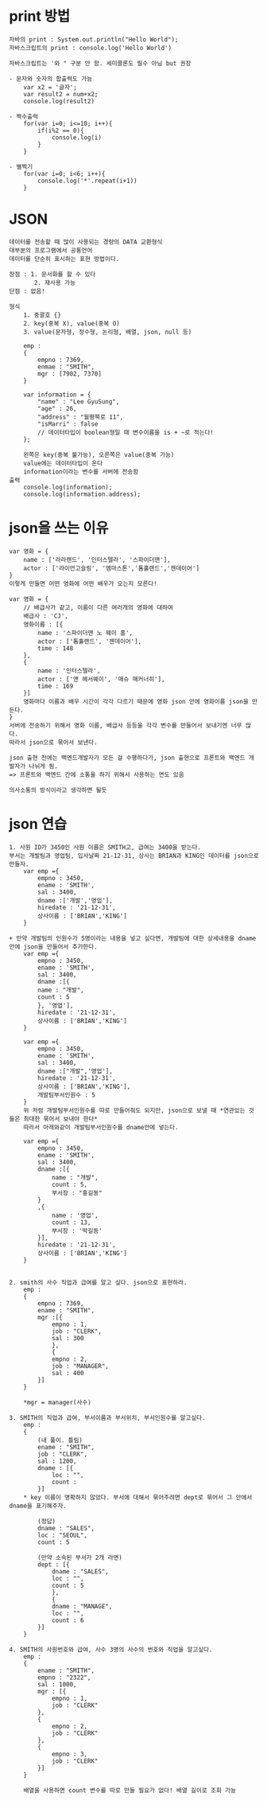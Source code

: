 # print 방법

    자바의 print : System.out.println("Hello World");
    자바스크립트의 print : console.log('Hello World')

    자바스크립트는 '와 " 구분 안 함. 세미콜론도 필수 아님 but 권장

    - 문자와 숫자의 합출력도 가능
    	var x2 = '글자';
    	var result2 = num+x2;
    	console.log(result2)

    - 짝수출력
    	for(var i=0; i<=10; i++){
    		if(i%2 == 0){
    			console.log(i)
    		}
    	}

    - 별찍기
    	for(var i=0; i<6; i++){
    		console.log('*'.repeat(i+1))
    	}

# JSON

    데이터를 전송할 때 많이 사용되는 경량의 DATA 교환형식
    대부분의 프로그램에서 공통언어
    데이터를 단순히 표시하는 표현 방법이다.

    장점 : 1. 문서화를 할 수 있다
    	   2. 재사용 가능
    단점 : 없음!

    형식
    	1. 중괄호 {}
    	2. key(중복 X), value(중복 O)
    	3. value(문자형, 정수형, 논리형, 배열, json, null 등)

    	emp :
    	{
    		empno : 7369,
    		enmae : "SMITH",
    		mgr : [7902, 7370]
    	}

    	var information = {
    		"name" : "Lee GyuSung",
    		"age" : 26,
    		"address" : "월평북로 11",
    		"isMarri" : false
    		// 데이터타입이 boolean형일 때 변수이름을 is + ~로 적는다!
    	};

    	왼쪽은 key(중복 불가능), 오른쪽은 value(중복 가능)
    	value에는 데이터타입이 온다
    	information이라는 변수를 서버에 전송함
    출력
    	console.log(information);
    	console.log(information.address);

# json을 쓰는 이유

    var 영화 = {
    	name : ['라라랜드', '인터스텔라', '스파이더맨'],
    	actor : ['라이언고슬링', '엠마스톤','톰홀랜드','젠데이어']
    }
    이렇게 만들면 어떤 영화에 어떤 배우가 오는지 모른다!

    var 영화 = {
    	// 배급사가 같고, 이름이 다른 여러개의 영화에 대하여
    	배급사 : 'CJ',
    	영화이름 : [{
    		name : '스파이더맨 노 웨이 홈',
    		actor : ['톰홀랜드', '젠데이어'],
    		time : 148
    	},
    	{
    		name : '인터스텔라',
    		actor : ['앤 헤서웨이', '매슈 매커너히'],
    		time : 169
    	}]
    	영화마다 이름과 배우 시간이 각각 다르기 때문에 영화 json 안에 영화이름 json을 만든다.
    }
    서버에 전송하기 위해서 영화 이름, 배급사 등등을 각각 변수를 만들어서 보내기엔 너무 많다.
    따라서 json으로 묶어서 보낸다.

    json 출현 전에는 백엔드개발자가 모든 걸 수행하다가, json 출현으로 프론트와 백엔드 개발자가 나뉘게 됨.
    => 프론트와 백엔드 간에 소통을 하기 위해서 사용하는 면도 있음

    의사소통의 방식이라고 생각하면 될듯

# json 연습

```
1. 사원 ID가 3450인 사원 이름은 SMITH고, 급여는 3400을 받는다.
부서는 개발팀과 영업팀, 입사날짜 21-12-31, 상사는 BRIAN과 KING인 데이터를 json으로 만들자.
	var emp ={
		empno : 3450,
		ename : 'SMITH',
		sal : 3400,
		dname :['개발','영업'],
		hiredate : '21-12-31',
		상사이름 : ['BRIAN','KING']
	}

+ 만약 개발팀의 인원수가 5명이라는 내용을 넣고 싶다면, 개발팀에 대한 상세내용을 dname 안에 json을 만들어서 추가한다.
	var emp ={
		empno : 3450,
		ename : 'SMITH',
		sal : 3400,
		dname :[{
		name : "개발",
		count : 5
		}, '영업'],
		hiredate : '21-12-31',
		상사이름 : ['BRIAN','KING']
	}

	var emp ={
		empno : 3450,
		ename : 'SMITH',
		sal : 3400,
		dname :["개발",'영업'],
		hiredate : '21-12-31',
		상사이름 : ['BRIAN','KING'],
		개발팀부서인원수 : 5
	}
	위 처럼 개발팀부서인원수를 따로 만들어줘도 되지만, json으로 보낼 때 *연관있는 것들은 최대한 묶어서 보내야 한다*
	따라서 아래와같이 개발팀부서인원수를 dname안에 넣는다.

	var emp ={
		empno : 3450,
		ename : 'SMITH',
		sal : 3400,
		dname :[{
			name : "개발",
			count : 5,
			부서장 : "홍길동"
		}
		,{
			name : '영업',
			count : 13,
			부서장 : '박길동'
		}],
		hiredate : '21-12-31',
		상사이름 : ['BRIAN','KING']
	}


2. smith의 사수 직업과 급여를 알고 싶다. json으로 표현하라.
	emp :
	{
		empno : 7369,
		ename : "SMITH",
		mgr :[{
			empno : 1,
			job : "CLERK",
			sal : 300
			},
			{
			empno : 2,
			job : "MANAGER",
			sal : 400
		}]
	}

	*mgr = manager(사수)

3. SMITH의 직업과 급여, 부서이름과 부서위치, 부서인원수를 알고싶다.
	emp :
	{
		(내 풀이. 틀림)
		ename : "SMITH",
		job : "CLERK",
		sal : 1200,
		dname : [{
			loc : "",
			count :
		}]
	* key 이름이 명확하지 않았다. 부서에 대해서 묶어주려면 dept로 묶어서 그 안에서 dname을 표기해주자.

		(정답)
		dname : "SALES",
		loc : "SEOUL",
		count : 5

		(만약 소속된 부서가 2개 라면)
		dept : [{
			dname : "SALES",
			loc : "",
			count : 5
			},
			{
			dname : "MANAGE",
			loc : "",
			count : 6
		}]
	}

4. SMITH의 사원번호와 급여, 사수 3명의 사수의 번호와 직업을 알고싶다.
	emp :
	{
		ename : "SMITH",
		empno : "2322",
		sal : 1000,
		mgr : [{
			empno : 1,
			job : "CLERK"
		},
		{
			empno : 2,
			job : "CLERK"
		},
		{
			empno : 3,
			job : "CLERK"
		}]
	}

	배열을 사용하면 count 변수를 따로 만들 필요가 없다! 배열 길이로 조회 가능
```
